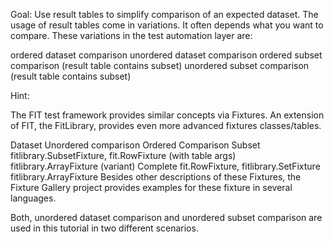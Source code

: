 
Goal:	Use result tables to simplify comparison of an expected dataset.
The usage of result tables come in variations. It often depends what you want to compare. These variations in the test automation layer are:

ordered dataset comparison
unordered dataset comparison
ordered subset comparison (result table contains subset)
unordered subset comparison (result table contains subset)

Hint:

The FIT test framework provides similar concepts via Fixtures. An extension of FIT, the FitLibrary, provides even more advanced fixtures classes/tables.

Dataset	Unordered comparison	Ordered Comparison
Subset	fitlibrary.SubsetFixture, fit.RowFixture (with table args)	fitlibrary.ArrayFixture (variant)
Complete	fit.RowFixture, fitlibrary.SetFixture	fitlibrary.ArrayFixture
Besides other descriptions of these Fixtures, the Fixture Gallery project provides examples for these fixture in several languages.

Both, unordered dataset comparison and unordered subset comparison are used in this tutorial in two different scenarios.